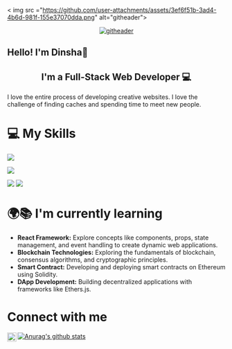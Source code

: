 < img src ="https://github.com/user-attachments/assets/3ef6f51b-3ad4-4b6d-981f-155e37070dda.png" alt="githeader">

<p align="center">
  <a href="https://www.Dinsha/" target="_blank" rel="noreferrer"><img src="https://github.com/user-attachments/assets/3ef6f51b-3ad4-4b6d-981f-155e37070dda.png" alt="githeader"></a>
</p>

## Hello! I'm Dinsha👋 
<h2 align="center">
I'm a Full-Stack Web Developer 💻
</h2>

I love the entire process of developing creative websites. I love the challenge of finding caches and spending time to meet new people.

# 💻 My Skills
![](https://img.shields.io/badge/Code-React-informational?style=flat&logo=react&color=61DAFB)

![](https://img.shields.io/badge/Code-JavaScript-informational?style=flat&logo=JavaScript&color=F7DF1E)


![](https://img.shields.io/badge/Code-HTML5-informational?style=flat&logo=HTML5&color=E34F26)
![](https://img.shields.io/badge/Code-PostgreSQL-informational?style=flat&logo=PostgreSQL&color=336791)


# 🌍📚 I'm currently learning

<p><ul>
<li><b> React Framework:</b> Explore concepts like components, props, state management, and event handling to create dynamic web applications.</li>
<li><b> Blockchain Technologies:</b> Exploring the fundamentals of blockchain, consensus algorithms, and cryptographic principles.</li>
<li><b> Smart Contract:</b> Developing and deploying smart contracts on Ethereum using Solidity.</li>
<li><b> DApp Development:</b> Building decentralized applications with frameworks like Ethers.js.</li>
</ul>
</p>

# Connect with me

<a href="https://www.linkedin.com/in/dinsha-sivan-20849026b/"><img align="left" src="https://raw.githubusercontent.com/yushi1007/yushi1007/main/images/linkedin.svg" alt="Yu Shi | LinkedIn" width="21px"/></a>

[![Anurag's github stats](https://github-readme-stats.vercel.app/api?username=dinshasivan)](https://github.com/dinshasivan)





<!--
**dinshasivan/dinshasivan** is a ✨ _special_ ✨ repository because its `README.md` (this file) appears on your GitHub profile.

Here are some ideas to get you started:

- 🔭 I’m currently working on ...
- 🌱 I’m currently learning ...
- 👯 I’m looking to collaborate on ...
- 🤔 I’m looking for help with ...
- 💬 Ask me about ...
- 📫 How to reach me: ...
- 😄 Pronouns: ...
- ⚡ Fun fact: ...
-->

